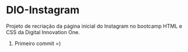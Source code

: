 # DIO-Instagram

Projeto de recriação da página inicial do Instagram no bootcamp HTML e CSS da Digital Innovation One.

1. Primeiro commit =)
